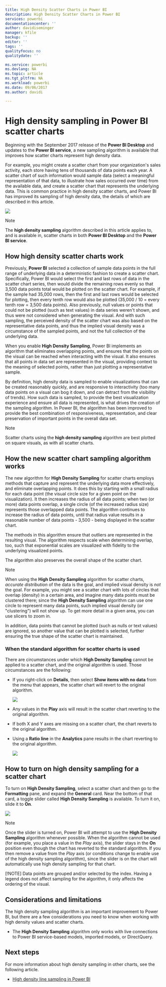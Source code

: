 ```yaml
---
title: High Density Scatter Charts in Power BI
description: High Density Scatter Charts in Power BI
services: powerbi
documentationcenter: ''
author: davidiseminger
manager: kfile
backup: ''
editor: ''
tags: ''
qualityfocus: no
qualitydate: ''

ms.service: powerbi
ms.devlang: NA
ms.topic: article
ms.tgt_pltfrm: NA
ms.workload: powerbi
ms.date: 09/06/2017
ms.author: davidi

---
```

# High density sampling in Power BI scatter charts
Beginning with the September 2017 release of the **Power BI Desktop** and updates to the **Power BI service**, a new sampling algorithm is available that improves how scatter charts represent high density data.

For example, you might create a scatter chart from your organization's sales activity, each store having tens of thousands of data points each year. A scatter chart of such information would sample data (select a meaningful representation of that data, to illustrate how sales occurred over time) from the available data, and create a scatter chart that represents the underlying data. This is common practice in high density scatter charts, and Power BI has improved its sampling of high density data, the details of which are described in this article.

![](media/desktop-high-density-scatter-charts/high-density-scatter-charts_01.png)

> [!NOTE]
> The **high density sampling** algorithm described in this article applies to, and is available in, scatter charts in both **Power BI Desktop** and the **Power BI service**.
> 
> 

## How high density scatter charts work
Previously, **Power BI** selected a collection of sample data points in the full range of underlying data in a deterministic fashion to create a scatter chart. Specifically, Power BI would select the first and last rows of data in the scatter chart series, then would divide the remaining rows evenly so that 3,500 data points total would be plotted on the scatter chart. For example, if the sample had 35,000 rows, then the first and last rows would be selected for plotting, then every tenth row would also be plotted (35,000 / 10 = every tenth row = 3,500 data points). Also previously, null values or points that could not be plotted (such as text values) in data series weren't shown, and thus were not considered when generating the visual. And with such sampling, the perceived density of the scatter chart was also based on the representative data points, and thus the implied visual density was a circumstance of the sampled points, and not the full collection of the underlying data.

When you enable **High Density Sampling**, Power BI implements an algorithm that eliminates overlapping points, and ensures that the points on the visual can be reached when interacting with the visual. It also ensures that all  points in data set are represented in the visual, providing context to the meaning of selected points, rather than just plotting a representative sample.

By definition, high density data is sampled to enable visualizations that can be created reasonably quickly, and are responsive to interactivity (too many data points on a visual can bog it down, and can detract from the visibility of trends). How such data is sampled, to provide the best visualization experience and ensure all data is represented, is what drives the creation of the sampling algorithm. In Power BI, the algorithm has been improved to provide the best combination of responsiveness, representation, and clear preservation of important points in the overall data set.

> [!NOTE]
> Scatter charts using the **high density sampling** algorithm are best plotted on square visuals, as with all scatter charts.
> 
> 

## How the new scatter chart sampling algorithm works
The new algorithm for **High Density Sampling** for scatter charts employs methods that capture and represent the underlying data more effectively, and eliminate overlapping points. It does this by starting with a small radius for each data point (the visual circle size for a given point on the visualization). It then increases the radius of all data points; when two (or more) data points overlap, a single circle (of the increased radius size) represents those overlapped data points. The algorithm continues to increase the radius of data points, until that radius value results in a reasonable number of data points - 3,500 - being displayed in the scatter chart.

The methods in this algorithm ensure that outliers are represented in the resulting visual. The algorithm respects scale when determining overlap, too, such that exponential scales are visualized with fidelity to the underlying visualized points.

The algorithm also preserves the overall shape of the scatter chart.

> [!NOTE]
> When using the **High Density Sampling** algorithm for scatter charts, *accurate distribution* of the data is the goal, and implied visual density is *not* the goal. For example, you might see a scatter chart with lots of circles that overlap (density) in a certain area, and imagine many data points must be clustered there; since the **High Density Sampling** algorithm can use one circle to represent many data points, such implied visual density (or "clustering") will not show up. To get more detail in a given area, you can use slicers to zoom in.
> 
> 

In addition, data points that cannot be plotted (such as nulls or text values) are ignored, so another value that can be plotted is selected, further ensuring the true shape of the scatter chart is maintained.

### When the standard algorithm for scatter charts is used
There are circumstances under which **High Density Sampling** cannot be applied to a scatter chart, and the original algorithm is used. Those circumstances are the following:

* If you right-click on **Details**, then select **Show items with no data** from the menu that appears, the scatter chart will revert to the original algorithm.
  
  ![](media/desktop-high-density-scatter-charts/high-density-scatter-charts_02.png)
* Any values in the **Play** axis will result in the scatter chart reverting to the original algorithm.
* If both X and Y axes are missing on a scatter chart, the chart reverts to the original algorithm.
* Using a **Ratio line** in the **Analytics** pane results in the chart reverting to the original algorithm.
  
  ![](media/desktop-high-density-scatter-charts/high-density-scatter-charts_03.png)

## How to turn on high density sampling for a scatter chart
To turn on **High Density Sampling**, select a scatter chart and then go to the **Formatting** pane, and expand the **General** card. Near the bottom of that card, a toggle slider called **High Density Sampling** is available. To turn it on, slide it to **On**.

![](media/desktop-high-density-scatter-charts/high-density-scatter-charts_04.png)

> [!NOTE]
> Once the slider is turned on, Power BI will attempt to use the **High Density Sampling** algorithm whenever possible. When the algorithm cannot be used (for example, you place a value in the *Play* axis), the slider stays in the **On** position even though the chart has reverted to the standard algorithm. If you then remove a value from the *Play* axis (or conditions change to enable use of the high density sampling algorithm), since the slider is on the chart will automatically use high density sampling for that chart.
> 
> [!NOTE]
> Data points are grouped and/or selected by the index. Having a legend does not affect sampling for the algorithm, it only affects the ordering of the visual.
> 
> 

## Considerations and limitations
The high density sampling algorithm is an important improvement to Power BI, but there are a few considerations you need to know when working with high density values and scatter charts.

* The **High Density Sampling** algorithm only works with live connections to Power BI service-based models, imported models, or DirectQuery.

## Next steps
For more information about high density sampling in other charts, see the following article.

* [High density line sampling in Power BI](desktop-high-density-sampling.md)

